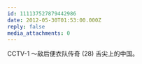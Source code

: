 ```yaml
---
id: 111137527879442986
date: 2012-05-30T01:53:00.000Z
reply: false
media_attachments: 0
---
```


CCTV-1 ～敌后便衣队传奇 (28) 舌尖上的中国。 ​​​​

